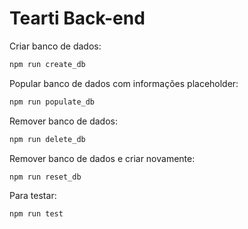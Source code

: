 # Tearti Back-end

Criar banco de dados:

```sh
npm run create_db
```

Popular banco de dados com informações placeholder:

```sh
npm run populate_db
```

Remover banco de dados:

```sh
npm run delete_db
```

Remover banco de dados e criar novamente:

```sh
npm run reset_db
```

Para testar:

```sh
npm run test
```